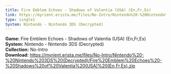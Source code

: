 ```yaml
---
title: Fire Emblem Echoes - Shadows of Valentia (USA) (En,Fr,Es)
link: https://myrient.erista.me/files/No-Intro/Nintendo%20-%20Nintendo%203DS%20(Decrypted)/Fire%20Emblem%20Echoes%20-%20Shadows%20of%20Valentia%20(USA)%20(En,Fr,Es).zip
type: single1
System: Nintendo - Nintendo 3DS (Decrypted)
---
```

<b>Game:</b> Fire Emblem Echoes - Shadows of Valentia (USA) (En,Fr,Es)<br>
<b>System:</b> Nintendo - Nintendo 3DS (Decrypted)<br>
<b>Collection:</b> No-Intro<br>
<b>Download:</b> https://myrient.erista.me/files/No-Intro/Nintendo%20-%20Nintendo%203DS%20(Decrypted)/Fire%20Emblem%20Echoes%20-%20Shadows%20of%20Valentia%20(USA)%20(En,Fr,Es).zip